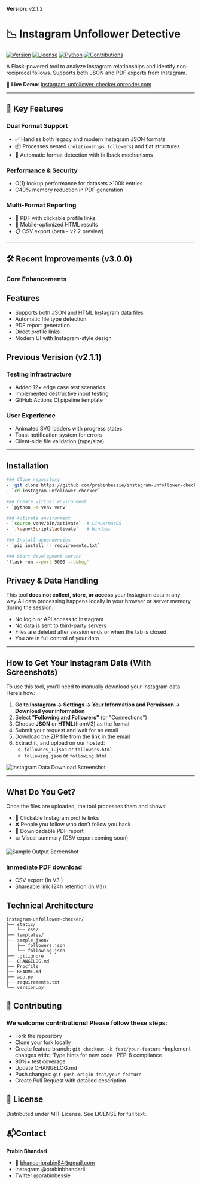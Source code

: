 **Version**: v2.1.2
# 📉 Instagram Unfollower Detective

[![Version](https://img.shields.io/badge/version-2.1.2-blue.svg)](https://github.com/prabinbessie/instagram-unfollower-checker/releases)
[![License](https://img.shields.io/badge/license-MIT-green.svg)](LICENSE)
[![Python](https://img.shields.io/badge/python-3.9%2B-blue.svg)](https://www.python.org/)
[![Contributions](https://img.shields.io/badge/contributions-welcome-brightgreen.svg)](CONTRIBUTING.md)

A Flask-powered tool to analyze Instagram relationships and identify non-reciprocal follows. Supports both JSON and PDF exports from Instagram.

🔗 **Live Demo**: [instagram-unfollower-checker.onrender.com](https://instagram-unfollower-checker.onrender.com)

---

## 🚀 Key Features

### Dual Format Support
- ✅ Handles both legacy and modern Instagram JSON formats
- 📦 Processes nested (`relationships_followers`) and flat structures
- 🧩 Automatic format detection with fallback mechanisms

### Performance & Security
-  O(1) lookup performance for datasets >100k entries
-  C40% memory reduction in PDF generation

### Multi-Format Reporting
- 📄 PDF with clickable profile links
- 📱 Mobile-optimized HTML results
- 📋 CSV export (beta - v2.2 preview)

---

## 🛠 Recent Improvements (v3.0.0)

### Core Enhancements
## Features
- Supports both JSON and HTML Instagram data files
- Automatic file type detection
- PDF report generation
- Direct profile links
- Modern UI with Instagram-style design

## Previous Verision (v2.1.1)
### Testing Infrastructure
- Added 12+ edge case test scenarios
- Implemented destructive input testing
- GitHub Actions CI pipeline template

### User Experience
-  Animated SVG loaders with progress states
- Toast notification system for errors
- Client-side file validation (type/size)

---

##  Installation
```bash
### Clone repository
- `git clone https://github.com/prabinbessie/instagram-unfollower-checker.git`
- `cd instagram-unfollower-checker`

### Create virtual environment
- `python -m venv venv`

### Activate environment
- `source venv/bin/activate`  # Linux/macOS
- `.\venv\Scripts\activate`   # Windows

### Install dependencies
- `pip install -r requirements.txt`

### Start development server
`flask run --port 5000 --debug`
```
## Privacy & Data Handling

This tool **does not collect, store, or access** your Instagram data in any way.All data processing happens locally in your browser or server memory during the session.

-  No login or API access to Instagram
-  No data is sent to third-party servers
-  Files are deleted after session ends or when the tab is closed
- You are in full control of your data

---

##  How to Get Your Instagram Data (With Screenshots)

To use this tool, you’ll need to manually download your Instagram data. Here’s how:

1. **Go to Instagram → Settings → Your Information and Permisson → Download your information**
2. Select **"Following and Followers"** (or "Connections")
3. Choose **JSON** or **HTML**(fromV3) as the format
4. Submit your request and wait for an email
5. Download the ZIP file from the link in the email
6. Extract it, and upload on our hosted:
   - `followers_1.json` or `followers.html`
   - `following.json` or `following.html`

![Instagram Data Download Screenshot](static/img/instagram_data_download.jpg)

---

## What Do You Get?

Once the files are uploaded, the tool processes them and shows:

- 🔗 Clickable Instagram profile links
- ❌ People you follow who don’t follow you back
- 📄 Downloadable PDF report
- 📊 Visual summary (CSV export coming soon)

![Sample Output Screenshot](static/img/sample_results.png)

### Immediate PDF download
- CSV export (In V3 )
- Shareable link (24h retention (in V3))
##  Technical Architecture

```plaintext
instagram-unfollower-checker/
├── static/
│   └── css/
├── templates/
├── sample_json/           
│   ├── followers.json
│   └── following.json
├── .gitignore
├── CHANGELOG.md
├── Procfile
├── README.md
├── app.py
├── requirements.txt
└── version.py
```
  

## 🤝 Contributing

### We welcome contributions! Please follow these steps:

- Fork the repository
- Clone your fork locally
- Create feature branch:
`git checkout -b feat/your-feature`
-Implement changes with:
-Type hints for new code
-PEP-8 compliance
- 90%+ test coverage
- Update CHANGELOG.md
- Push changes:
`git push origin feat/your-feature`
- Create Pull Request with detailed description
##  📜 License

Distributed under MIT License. See LICENSE for full text.

##  📬Contact

**Prabin Bhandari**
- 📧 bhandariprabin84@gmail.com
-  Instagram @prabinbhandarii
-  Twitter @prabinbessie
